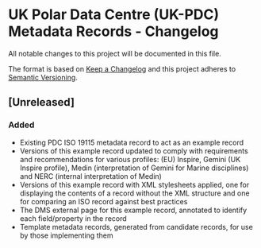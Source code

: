 # UK Polar Data Centre (UK-PDC) Metadata Records - Changelog

All notable changes to this project will be documented in this file.

The format is based on [Keep a Changelog](http://keepachangelog.com/en/1.0.0/)
and this project adheres to [Semantic Versioning](http://semver.org/spec/v2.0.0.html).

## [Unreleased]

### Added

* Existing PDC ISO 19115 metadata record to act as an example record
* Versions of this example record updated to comply with requirements and recommendations for various profiles: 
  (EU) Inspire, Gemini (UK Inspire profile), Medin (interpretation of Gemini for Marine disciplines) and NERC (internal 
  interpretation of Medin)
* Versions of this example record with XML stylesheets applied, one for displaying the contents of a record without the
  XML structure and one for comparing an ISO record against best practices
* The DMS external page for this example record, annotated to identify each field/property in the record
* Template metadata records, generated from candidate records, for use by those implementing them
